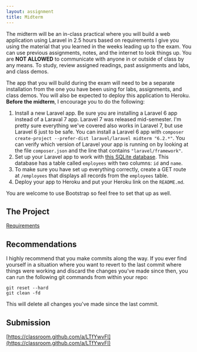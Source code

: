 ```yaml
---
layout: assignment
title: Midterm
---
```


The midterm will be an in-class practical where you will build a web application using Laravel in 2.5 hours based on requirements I give you using the material that you learned in the weeks leading up to the exam. You can use previous assignments, notes, and the internet to look things up. You are __NOT ALLOWED__ to communicate with anyone in or outside of class by any means. To study, review assigned readings, past assignments and labs, and class demos.

The app that you will build during the exam will need to be a separate installation from the one you have been using for labs, assignments, and class demos. You will also be expected to deploy this application to Heroku. __Before the midterm__, I encourage you to do the following:

1. Install a new Laravel app. Be sure you are installing a Laravel 6 app instead of a Laraval 7 app. Laravel 7 was released mid-semester. I'm pretty sure everything we've covered also works in Laravel 7, but use Laravel 6 just to be safe. You can install a Laravel 6 app with `composer create-project --prefer-dist laravel/laravel midterm "6.2.*"`. You can verify which version of Laravel your app is running on by looking at the file `composer.json` and the line that contains `"laravel/framework"`.
1. Set up your Laravel app to work with [this SQLite database](/teaching/2020/database.sqlite). This database has a table called `employees` with two columns: `id` and `name`.
1. To make sure you have set up everything correctly, create a GET route at `/employees` that displays all records from the `employees` table.
1. Deploy your app to Heroku and put your Heroku link on the `README.md`.

You are welcome to use Bootstrap so feel free to set that up as well.

## The Project

[Requirements](https://github.com/skaterdav85/itp405-midterm)

## Recommendations

I highly recommend that you make commits along the way. If you ever find yourself in a situation where you want to revert to the last commit where things were working and discard the changes you've made since then, you can run the following git commands from within your repo:

```
git reset --hard
git clean -fd
```

This will delete all changes you've made since the last commit.

## Submission

[https://classroom.github.com/a/LTfYwvFI](https://classroom.github.com/a/LTfYwvFI)
